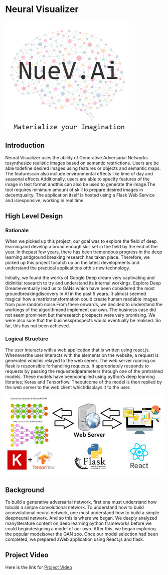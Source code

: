 # Neural Visualizer
![logo.png](logo.png)
## Introduction
Neural Visualizer uses the ability of Generative Adversarial Networks tosynthesize realistic images based on semantic restrictions. Users are be able todefine desired images using features or objects and semantic maps. The featurescan also include environmental effects like time of day and seasonal effects.Additionally, users are able to specify features of the image in text format andthis can also be used to generate the image.The tool requires minimum amount of skill to prepare desired images in decentquality. The application itself is hosted using a Flask Web Service and isresponsive, working in real time.

## High Level Design
### Rationale
When we picked up this project, our goal was to explore the field of deep learningand develop a broad enough skill set in the field by the end of the year. In thepast few years, there has been tremendous progress in the deep learning andground breaking research has taken place. Therefore, we picked up this project tocatch up on the latest developments and understand the practical applications ofthis new technology.

Initially, we found the works of Google Deep dream very captivating and didinitial research to try and understand its internal workings. Explore Deep Dreameventually lead us to GANs which have been considered the most groundbreakingdiscovery in AI in the past 5 years. It almost seemed magical how a matrixtransformation could create human readable images from pure random noise.From there onwards, we decided to understand the workings of the algorithmand implement our own. The business case did not seem prominent but theresearch prospects were very promising. We were also sure that the businessprospects would eventually be realised. So far, this has not been achieved.


### Logical Structure
The user interacts with a web application that is written using react.js. Wheneverthe user interacts with the elements on the website, a request is generated whichis relayed to the web server. The web server running on flask is responsible forhandling requests. It appropriately responds to requests by passing the requestedparameters through one of the pretrained models. These models have beencompiled using python’s deep learning libraries; Keras and Tensorflow. Theoutcome of the model is then replied by the web server to the web client whichdisplays it to the user.

![Logical structure](technologies.PNG)

## Background
To build a generative adversarial network, first one must understand how tobuild a simple convolutional network. To understand how to build aconvolutional neural network, one must understand how to build a simple deepneural network. And so this is where we began. We deeply analyzed manyliterature content on deep learning python frameworks before we could begindesigning a model of our own. After this, we began exploring the popular modelsover the GAN zoo. Once our model selection had been completed, we prepared aWeb application using React.js and flask.

## Project Video
Here is the link for [Project Video](https://www.youtube.com/watch?v=9b20yaFiPFM)

